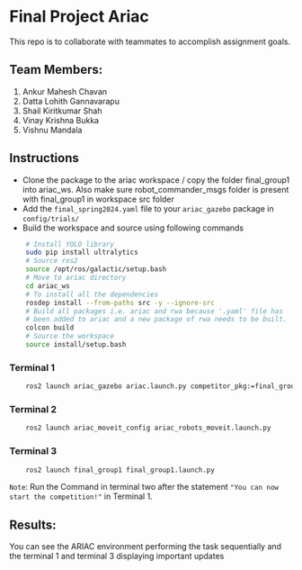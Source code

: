 # Final Project Ariac
This repo is to collaborate with teammates to accomplish assignment goals.

## Team Members:

1. Ankur Mahesh Chavan 
2. Datta Lohith Gannavarapu 
3. Shail Kiritkumar Shah
4. Vinay Krishna Bukka
5. Vishnu Mandala
## Instructions


- Clone the package to the ariac workspace / copy the folder final_group1 into ariac_ws. Also make sure robot_commander_msgs folder is present with final_group1 in workspace src folder
- Add the `final_spring2024.yaml` file to your `ariac_gazebo` package in `config/trials/`
- Build the workspace and source using following commands
```bash
    # Install YOLO library
    sudo pip install ultralytics
    # Source ros2
    source /opt/ros/galactic/setup.bash
    # Move to ariac directory
    cd ariac_ws 
    # To install all the dependencies
    rosdep install --from-paths src -y --ignore-src
    # Build all packages i.e. ariac and rwa because '.yaml' file has 
    # been added to ariac and a new package of rwa needs to be built.
    colcon build 
    # Source the workspace
    source install/setup.bash
```
### Terminal 1
```bash
    ros2 launch ariac_gazebo ariac.launch.py competitor_pkg:=final_group1 sensor_config:=sensors trial_name:=final_spring2024
```
### Terminal 2
```bash
    ros2 launch ariac_moveit_config ariac_robots_moveit.launch.py
```
### Terminal 3
```bash
    ros2 launch final_group1 final_group1.launch.py
```

`Note`: Run the Command in terminal two after the statement `"You can now start the competition!"` in Terminal 1.

## Results: 
You can see the ARIAC environment performing the task sequentially and the terminal 1 and terminal 3 displaying important updates
